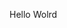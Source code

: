 Hello Wolrd




































































































































































































































































































































































































































































































































































































































































































































































































































































































































































































































































































































































































































































































































































































































































































































































































































































































































































































































































































































































































































































































































































































































































































































































































































































































































































































































































































































































































































































































































































































































































































































































































































































































































































































































































































































































































































































































































































































































































































































































































































































































































































































































































































































































































































































































































































































































































































































































































































































































































































































































































































































































































































































































































































































































































































































